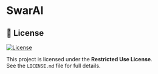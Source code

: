 # SwarAI

## 📜 License

[![License](https://img.shields.io/badge/License-Restricted--Use-red)](License.md)

This project is licensed under the **Restricted Use License**.  
See the `LICENSE.md` file for full details.

